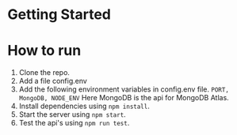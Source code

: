 # Getting Started

# How to run

1. Clone the repo.
2. Add a file config.env
3. Add the following environment variables in config.env file.
   ```PORT, MongoDB, NODE_ENV```
   Here MongoDB is the api for MongoDB Atlas.
5. Install dependencies using `npm install`.
6. Start the server using `npm start`.
7. Test the api's using `npm run test`.
